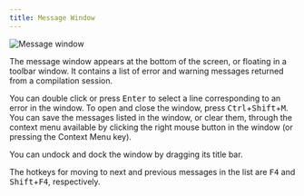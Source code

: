 ```yaml
---
title: Message Window
---
```


![Message window](/cdn/dev/img/developer/100/ui/frmMessages.cf604504166eb7147d118b03cb32b576.png)

The message window appears at the bottom of the screen, or floating in a toolbar window. It contains a list of error and warning messages returned from a compilation session.

You can double click or press <kbd>Enter</kbd> to select a
line corresponding to an error in the window. To open and close the
window, press <kbd>Ctrl</kbd>+<kbd>Shift</kbd>+<kbd>M</kbd>.
You can save the messages listed in the window, or clear them, through
the context menu available by clicking the right mouse button in the
window (or pressing the Context Menu key).

You can undock and dock the window by dragging its title bar.

The hotkeys for moving to next and previous messages in the list are <kbd>F4</kbd> and <kbd>Shift</kbd>+<kbd>F4</kbd>, respectively.